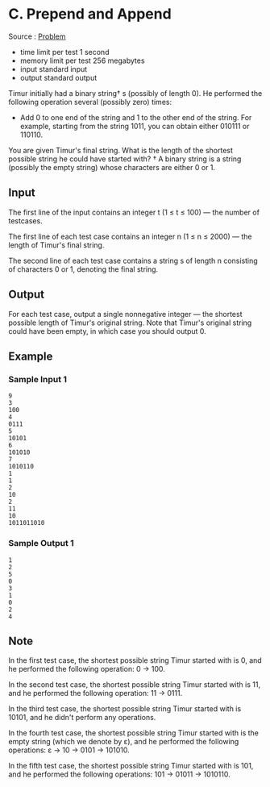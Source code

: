 # C. Prepend and Append

Source : [Problem](https://codeforces.com/problemset/problem/1791/C)

- time limit per test 1 second
- memory limit per test 256 megabytes
- input standard input
- output standard output

Timur initially had a binary string† s (possibly of length 0). He performed the following operation several (possibly zero) times:

- Add 0 to one end of the string and 1 to the other end of the string. For example, starting from the string 1011, you can obtain either 010111 or 110110.

You are given Timur's final string. What is the length of the shortest possible string he could have started with?
† A binary string is a string (possibly the empty string) whose characters are either 0 or 1.

## Input

The first line of the input contains an integer t (1 ≤ t ≤ 100) — the number of testcases.

The first line of each test case contains an integer n (1 ≤ n ≤ 2000) — the length of Timur's final string.

The second line of each test case contains a string s of length n consisting of characters 0 or 1, denoting the final string.

## Output

For each test case, output a single nonnegative integer — the shortest possible length of Timur's original string. Note that Timur's original string could have been empty, in which case you should output 0.

## Example

### Sample Input 1

    9
    3
    100
    4
    0111
    5
    10101
    6
    101010
    7
    1010110
    1
    1
    2
    10
    2
    11
    10
    1011011010

### Sample Output 1

    1
    2
    5
    0
    3
    1
    0
    2
    4

## Note

In the first test case, the shortest possible string Timur started with is 0, and he performed the following operation: 0 → 100.

In the second test case, the shortest possible string Timur started with is 11, and he performed the following operation: 11 → 0111.

In the third test case, the shortest possible string Timur started with is 10101, and he didn't perform any operations.

In the fourth test case, the shortest possible string Timur started with is the empty string (which we denote by ε), and he performed the following operations: ε → 10 → 0101 → 101010.

In the fifth test case, the shortest possible string Timur started with is 101, and he performed the following operations: 101 → 01011 → 1010110.
